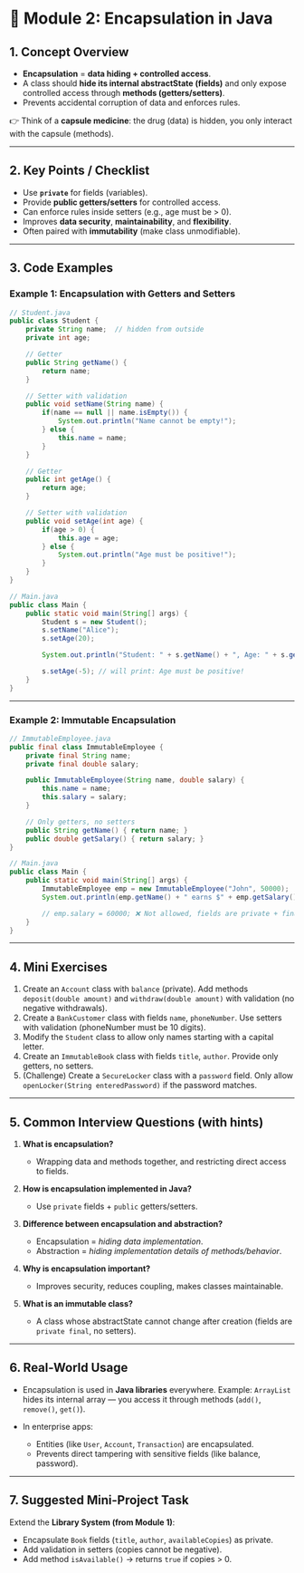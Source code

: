 
# 🔐 Module 2: Encapsulation in Java

## 1. Concept Overview

* **Encapsulation** = **data hiding + controlled access**.
* A class should **hide its internal abstractState (fields)** and only expose controlled access through **methods (getters/setters)**.
* Prevents accidental corruption of data and enforces rules.

👉 Think of a **capsule medicine**: the drug (data) is hidden, you only interact with the capsule (methods).

---

## 2. Key Points / Checklist

* Use **`private`** for fields (variables).
* Provide **public getters/setters** for controlled access.
* Can enforce rules inside setters (e.g., age must be > 0).
* Improves **data security**, **maintainability**, and **flexibility**.
* Often paired with **immutability** (make class unmodifiable).

---

## 3. Code Examples

### Example 1: Encapsulation with Getters and Setters

```java
// Student.java
public class Student {
    private String name;  // hidden from outside
    private int age;

    // Getter
    public String getName() {
        return name;
    }

    // Setter with validation
    public void setName(String name) {
        if(name == null || name.isEmpty()) {
            System.out.println("Name cannot be empty!");
        } else {
            this.name = name;
        }
    }

    // Getter
    public int getAge() {
        return age;
    }

    // Setter with validation
    public void setAge(int age) {
        if(age > 0) {
            this.age = age;
        } else {
            System.out.println("Age must be positive!");
        }
    }
}
```

```java
// Main.java
public class Main {
    public static void main(String[] args) {
        Student s = new Student();
        s.setName("Alice");
        s.setAge(20);

        System.out.println("Student: " + s.getName() + ", Age: " + s.getAge());

        s.setAge(-5); // will print: Age must be positive!
    }
}
```

---

### Example 2: Immutable Encapsulation

```java
// ImmutableEmployee.java
public final class ImmutableEmployee {
    private final String name;
    private final double salary;

    public ImmutableEmployee(String name, double salary) {
        this.name = name;
        this.salary = salary;
    }

    // Only getters, no setters
    public String getName() { return name; }
    public double getSalary() { return salary; }
}
```

```java
// Main.java
public class Main {
    public static void main(String[] args) {
        ImmutableEmployee emp = new ImmutableEmployee("John", 50000);
        System.out.println(emp.getName() + " earns $" + emp.getSalary());

        // emp.salary = 60000; ❌ Not allowed, fields are private + final
    }
}
```

---

## 4. Mini Exercises

1. Create an `Account` class with `balance` (private). Add methods `deposit(double amount)` and `withdraw(double amount)` with validation (no negative withdrawals).
2. Create a `BankCustomer` class with fields `name`, `phoneNumber`. Use setters with validation (phoneNumber must be 10 digits).
3. Modify the `Student` class to allow only names starting with a capital letter.
4. Create an `ImmutableBook` class with fields `title`, `author`. Provide only getters, no setters.
5. (Challenge) Create a `SecureLocker` class with a `password` field. Only allow `openLocker(String enteredPassword)` if the password matches.

---

## 5. Common Interview Questions (with hints)

1. **What is encapsulation?**

    * Wrapping data and methods together, and restricting direct access to fields.

2. **How is encapsulation implemented in Java?**

    * Use `private` fields + `public` getters/setters.

3. **Difference between encapsulation and abstraction?**

    * Encapsulation = *hiding data implementation*.
    * Abstraction = *hiding implementation details of methods/behavior*.

4. **Why is encapsulation important?**

    * Improves security, reduces coupling, makes classes maintainable.

5. **What is an immutable class?**

    * A class whose abstractState cannot change after creation (fields are `private final`, no setters).

---

## 6. Real-World Usage

* Encapsulation is used in **Java libraries** everywhere.
  Example: `ArrayList` hides its internal array — you access it through methods (`add()`, `remove()`, `get()`).
* In enterprise apps:

    * Entities (like `User`, `Account`, `Transaction`) are encapsulated.
    * Prevents direct tampering with sensitive fields (like balance, password).

---

## 7. Suggested Mini-Project Task

Extend the **Library System (from Module 1)**:

* Encapsulate `Book` fields (`title`, `author`, `availableCopies`) as private.
* Add validation in setters (copies cannot be negative).
* Add method `isAvailable()` → returns `true` if copies > 0.
